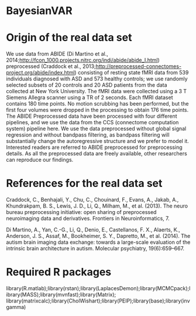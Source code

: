 # BayesianVAR

# Origin of the real data set
We use data from ABIDE (Di Martino et al.,
2014;http://fcon_1000.projects.nitrc.org/indi/abide/abide_I.html) preprocessed (Craddock et al., 2013;http://preprocessed-connectomes-project.org/abide/index.html) consisting of resting state fMRI data from 539 individuals
diagnosed with ASD and 573 healthy controls; we use randomly selected subsets
of 20 controls and 20 ASD patients from the data collected at New York University. The fMRI
data were collected using a 3 T Siemens Allegra scanner using a TR of 2 seconds. Each fMRI
dataset contains 180 time points. No motion scrubbing has been performed, but the first
four volumes were dropped in the processing to obtain 176 time points. The ABIDE Preprocessed
data have been processed with four different pipelines, and we use the data from the
CCS (connectome computation system) pipeline here. We use the data preprocessed without
global signal regression and without bandpass filtering, as bandpass filtering will substantially
change the autoregressive structure and we prefer to model it. Interested readers are
referred to ABIDE preprocessed for preprocessing details. As all the preprocessed data are
freely available, other researchers can reproduce our findings.

# References for the real data set
Craddock, C., Benhajali, Y., Chu, C., Chouinard, F., Evans, A., Jakab, A., Khundrakpam, B. S.,
Lewis, J. D., Li, Q., Milham, M., et al. (2013). The neuro bureau preprocessing initiative:
open sharing of preprocessed neuroimaging data and derivatives. Frontiers in Neuroinformatics,
7.

Di Martino, A., Yan, C.-G., Li, Q., Denio, E., Castellanos, F. X., Alaerts, K., Anderson, J. S.,
Assaf, M., Bookheimer, S. Y., Dapretto, M., et al. (2014). The autism brain imaging data
exchange: towards a large-scale evaluation of the intrinsic brain architecture in autism.
Molecular psychiatry, 19(6):659–667.

# Required R packages
library(R.matlab);library(rstan);library(LaplacesDemon);library(MCMCpack);library(MASS);library(mvnfast);library(Matrix);
library(matrixcalc);library(CholWishart);library(PEIP);library(base);library(invgamma)
